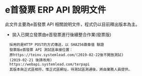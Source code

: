 # e首發票 ERP API 說明文件

此文件主要為e首發票 API 相關說明文件，程式仍以目前釋出版本為主。

* 拋入已開立發票由e首發票進行後續整合作業\(發票版\)

```
  採用的是HTTP POST的方式傳送，以 SHA256簽章值 驗證
  發票版e首發票 API 測試區串接位置：
  原https://teinv.systemlead.com/(2019-02-22後不開放測試)
  (2019-02-21 後請改用)
  https://webapi.systemlead.com/terpapi 
  其版本與正式區相符，惟正式區網址，待測試區測通後，將由業務人員提供。
```




